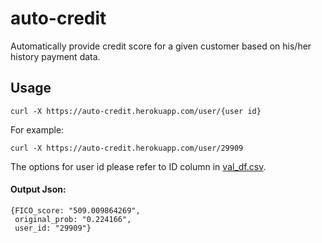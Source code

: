 # auto-credit
Automatically provide credit score for a given customer based on his/her history payment data.
## Usage
```
curl -X https://auto-credit.herokuapp.com/user/{user id}
```
For example:
```
curl -X https://auto-credit.herokuapp.com/user/29909
```

The options for user id please refer to ID column in [val_df.csv](https://github.com/thtang/auto-credit/blob/master/val_df.csv).

#### Output Json:
```
{FICO_score: "509.009864269",
 original_prob: "0.224166",
 user_id: "29909"}
```
